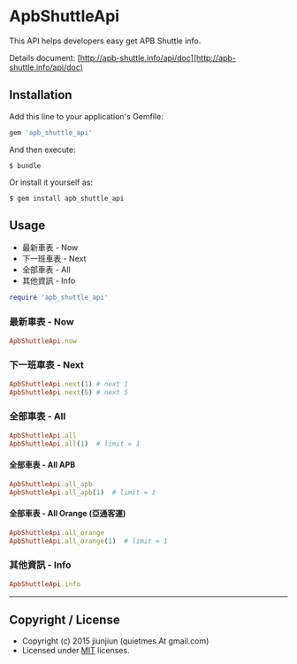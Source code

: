 # ApbShuttleApi

This API helps developers easy get APB Shuttle info.

Details document: [http://apb-shuttle.info/api/doc](http://apb-shuttle.info/api/doc)

## Installation

Add this line to your application's Gemfile:

```ruby
gem 'apb_shuttle_api'
```

And then execute:

    $ bundle

Or install it yourself as:

    $ gem install apb_shuttle_api

## Usage

* 最新車表 - Now
* 下一班車表 - Next
* 全部車表 - All
* 其他資訊 - Info

```ruby
require 'apb_shuttle_api'
```

### 最新車表 - Now
```ruby
ApbShuttleApi.now
```

### 下一班車表 - Next
```ruby
ApbShuttleApi.next(1) # next 1
ApbShuttleApi.next(5) # next 5
```

### 全部車表 - All
```ruby
ApbShuttleApi.all
ApbShuttleApi.all(1)  # limit = 1
```

#### 全部車表 - All APB
```ruby
ApbShuttleApi.all_apb
ApbShuttleApi.all_apb(1)  # limit = 1
```

#### 全部車表 - All Orange (亞通客運)
```ruby
ApbShuttleApi.all_orange
ApbShuttleApi.all_orange(1)  # limit = 1
```

### 其他資訊 - Info
```ruby
ApbShuttleApi.info
```
---

## Copyright / License
* Copyright (c) 2015 jiunjiun (quietmes At gmail.com)
* Licensed under [MIT](https://github.com/jiunjiun/apb-shuttle/blob/master/LICENSE) licenses.
